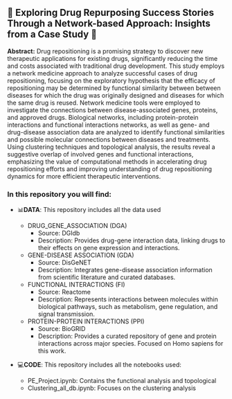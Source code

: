## 🔬 Exploring Drug Repurposing Success Stories Through a Network-based Approach: Insights from a Case Study 💊

**Abstract:** 
Drug repositioning is a promising strategy to discover new therapeutic applications for existing drugs, significantly reducing the time and costs associated with traditional drug development. This study employs a network medicine approach to analyze successful cases of drug repositioning, focusing on the exploratory hypothesis that the efficacy of repositioning may be determined by functional similarity between between diseases for which the drug was originally designed and diseases for which the same drug is reused. Network medicine tools were employed to investigate the connections between disease-associated genes, proteins, and approved drugs. Biological networks, including protein-protein interactions and functional interactions networks, as well as gene- and drug-disease association data are analyzed to identify functional similarities and possible molecular connections between diseases and treatments. 
Using clustering techniques and topological analysis, the results reveal a suggestive overlap of involved genes and functional interactions, emphasizing the value of computational methods in accelerating drug repositioning efforts and improving understanding of drug repositioning dynamics for more efficient therapeutic interventions.


### In this repository you will find:

- 📊**DATA**: This repository includes all the data used
    - DRUG_GENE_ASSOCIATION (DGA)
      - Source: DGIdb
      - Description: Provides drug-gene interaction data, linking drugs to their effects on gene expression and interactions.
    - GENE-DISEASE ASSOCIATION (GDA)
      - Source: DisGeNET
      - Description: Integrates gene-disease association information from scientific literature and curated databases.
    - FUNCTIONAL INTERACTIONS (FI)
      - Source: Reactome
      - Description: Represents interactions between molecules within biological pathways, such as metabolism, gene regulation, and signal transmission.
    - PROTEIN-PROTEIN INTERACTIONS (PPI)
      - Source: BioGRID
      - Description: Provides a curated repository of gene and protein interactions across major species. Focused on Homo sapiens for this work.

- 💻**CODE**: This repository includes all the notebooks used:
    - PE_Project.ipynb: Contains the functional analysis and topological 
    - Clustering_all_db.ipynb: Focuses on the clustering analysis   
